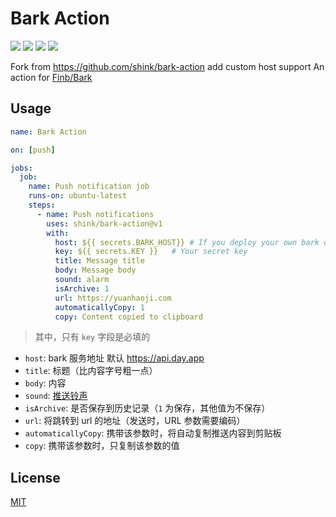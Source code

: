 # Bark Action

![](https://img.shields.io/github/license/shink/bark-action.svg)
![](https://img.shields.io/badge/language-shell-89E051.svg)
![](https://img.shields.io/github/stars/shink/bark-action.svg?label=stars&logo=github)
![](https://img.shields.io/github/forks/shink/bark-action.svg?label=forks&logo=github)

Fork from <https://github.com/shink/bark-action> add custom host support
An action for [Finb/Bark](https://github.com/Finb/Bark)

## Usage

```yml
name: Bark Action

on: [push]

jobs:
  job:
    name: Push notification job
    runs-on: ubuntu-latest
    steps:
      - name: Push notifications
        uses: shink/bark-action@v1
        with:
          host: ${{ secrets.BARK_HOST}} # If you deploy your own bark or else use default
          key: ${{ secrets.KEY }}   # Your secret key
          title: Message title
          body: Message body
          sound: alarm
          isArchive: 1
          url: https://yuanhaoji.com
          automaticallyCopy: 1
          copy: Content copied to clipboard
```

> 其中，只有 `key` 字段是必填的

- `host`: bark 服务地址 默认 <https://api.day.app>
- `title`: 标题（比内容字号粗一点）
- `body`: 内容
- `sound`: [推送铃声](https://github.com/Finb/Bark/tree/master/Sounds)
- `isArchive`: 是否保存到历史记录（`1` 为保存，其他值为不保存）
- `url`: 将跳转到 url 的地址（发送时，URL 参数需要编码）
- `automaticallyCopy`: 携带该参数时，将自动复制推送内容到剪贴板
- `copy`: 携带该参数时，只复制该参数的值

## License

[MIT](LICENSE)
